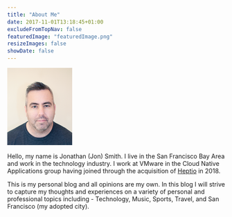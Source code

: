 ```yaml
---
title: "About Me"
date: 2017-11-01T13:18:45+01:00
excludeFromTopNav: false
featuredImage: "featuredImage.png"
resizeImages: false
showDate: false
---
```

<img src="JonSmithImage.png" width="150">

Hello, my name is Jonathan (Jon) Smith. I live in the San Francisco Bay Area and work in the technology industry. I work at VMware in the Cloud Native Applications group having joined through the acquisition of [Heptio](https://www.heptio.com/ "Heptio's Homepage") in 2018.

This is my personal blog and all opinions are my own. In this blog I will strive to capture my thoughts and experiences on a variety of personal and professional topics including - Technology, Music, Sports, Travel, and San Francisco (my adopted city).
